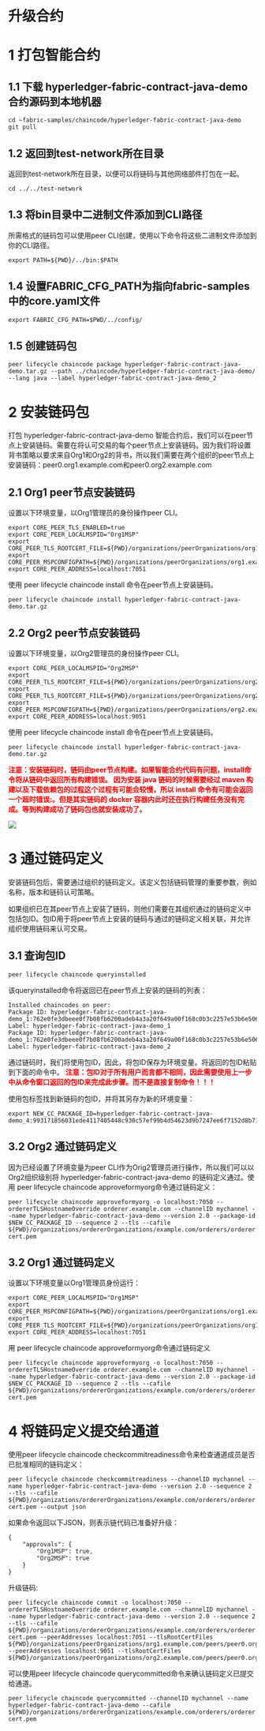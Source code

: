 # 升级合约

# 1 打包智能合约

## 1.1 下载 hyperledger-fabric-contract-java-demo 合约源码到本地机器
  
```
cd ~fabric-samples/chaincode/hyperledger-fabric-contract-java-demo
git pull
```

## 1.2 返回到test-network所在目录

返回到test-network所在目录，以便可以将链码与其他网络部件打包在一起。

```
cd ../../test-network
```

## 1.3 将bin目录中二进制文件添加到CLI路径

所需格式的链码包可以使用peer CLI创建，使用以下命令将这些二进制文件添加到你的CLI路径。

```
export PATH=${PWD}/../bin:$PATH
```

## 1.4 设置FABRIC_CFG_PATH为指向fabric-samples中的core.yaml文件

```
export FABRIC_CFG_PATH=$PWD/../config/
```

## 1.5 创建链码包

```
peer lifecycle chaincode package hyperledger-fabric-contract-java-demo.tar.gz --path ../chaincode/hyperledger-fabric-contract-java-demo/ --lang java --label hyperledger-fabric-contract-java-demo_2
```

# 2 安装链码包

打包 hyperledger-fabric-contract-java-demo 智能合约后，我们可以在peer节点上安装链码。需要在将认可交易的每个peer节点上安装链码。因为我们将设置背书策略以要求来自Org1和Org2的背书，所以我们需要在两个组织的peer节点上安装链码：peer0.org1.example.com和peer0.org2.example.com

## 2.1 Org1 peer节点安装链码

设置以下环境变量，以Org1管理员的身份操作peer CLI。

```
export CORE_PEER_TLS_ENABLED=true
export CORE_PEER_LOCALMSPID="Org1MSP"
export CORE_PEER_TLS_ROOTCERT_FILE=${PWD}/organizations/peerOrganizations/org1.example.com/peers/peer0.org1.example.com/tls/ca.crt
export CORE_PEER_MSPCONFIGPATH=${PWD}/organizations/peerOrganizations/org1.example.com/users/Admin@org1.example.com/msp
export CORE_PEER_ADDRESS=localhost:7051
```

使用 peer lifecycle chaincode install 命令在peer节点上安装链码。

```
peer lifecycle chaincode install hyperledger-fabric-contract-java-demo.tar.gz
```

## 2.2 Org2 peer节点安装链码

设置以下环境变量，以Org2管理员的身份操作peer CLI。

```
export CORE_PEER_LOCALMSPID="Org2MSP"
export CORE_PEER_TLS_ROOTCERT_FILE=${PWD}/organizations/peerOrganizations/org2.example.com/peers/peer0.org2.example.com/tls/ca.crt
export CORE_PEER_TLS_ROOTCERT_FILE=${PWD}/organizations/peerOrganizations/org2.example.com/peers/peer0.org2.example.com/tls/ca.crt
export CORE_PEER_MSPCONFIGPATH=${PWD}/organizations/peerOrganizations/org2.example.com/users/Admin@org2.example.com/msp
export CORE_PEER_ADDRESS=localhost:9051
```

使用 peer lifecycle chaincode install 命令在peer节点上安装链码。

```
peer lifecycle chaincode install hyperledger-fabric-contract-java-demo.tar.gz
```

<strong>
<font color=red>
注意：安装链码时，链码由peer节点构建。如果智能合约代码有问题，install命令将从链码中返回所有构建错误。
因为安装 java 链码的时候需要经过 maven 构建以及下载依赖包的过程这个过程有可能会较慢，所以 install 命令有可能会返回一个超时错误:。但是其实链码的 docker 容器内此时还在执行构建任务没有完成。等到构建成功了链码包也就安装成功了。
</font>
</strong>

![](https://doc.3hea.com/uploads/fabric/images/m_8c4f69f70f0226c334b86555c861d965_r.png)

# 3 通过链码定义

安装链码包后，需要通过组织的链码定义。该定义包括链码管理的重要参数，例如名称，版本和链码认可策略。

如果组织已在其peer节点上安装了链码，则他们需要在其组织通过的链码定义中包括包ID。包ID用于将peer节点上安装的链码与通过的链码定义相关联，并允许组织使用链码来认可交易。

## 3.1 查询包ID

```
peer lifecycle chaincode queryinstalled
```

该queryinstalled命令将返回已在peer节点上安装的链码的列表：

```
Installed chaincodes on peer:
Package ID: hyperledger-fabric-contract-java-demo_1:762e0fe3dbeee0f7b08fb6200adeb4a3a20f649a00f168c0b3c2257e53b6e506, Label: hyperledger-fabric-contract-java-demo_1
Package ID: hyperledger-fabric-contract-java-demo_1:762e0fe3dbeee0f7b08fb6200adeb4a3a20f649a00f168c0b3c2257e53b6e506, Label: hyperledger-fabric-contract-java-demo_2
```

通过链码时，我们将使用包ID，因此，将包ID保存为环境变量。将返回的包ID粘贴到下面的命令中。
<strong>
<font color=red>
注意：包ID对于所有用户而言都不相同，因此需要使用上一步中从命令窗口返回的包ID来完成此步骤。而不是直接复制命令！！！
</font>
</strong>

使用包标签找到新链码的包ID，并将其另存为新的环境变量：
```
export NEW_CC_PACKAGE_ID=hyperledger-fabric-contract-java-demo_4:993171856031ede4117405448c930c57ef99b4d54623d9b7247ee6f7152d8b71
```

## 3.2 Org2 通过链码定义

因为已经设置了环境变量为peer CLI作为Orig2管理员进行操作，所以我们可以以Org2组织级别将 hyperledger-fabric-contract-java-demo 的链码定义通过。使用 peer lifecycle chaincode approveformyorg命令通过链码定义：

```
peer lifecycle chaincode approveformyorg -o localhost:7050 --ordererTLSHostnameOverride orderer.example.com --channelID mychannel --name hyperledger-fabric-contract-java-demo --version 2.0 --package-id $NEW_CC_PACKAGE_ID --sequence 2 --tls --cafile ${PWD}/organizations/ordererOrganizations/example.com/orderers/orderer.example.com/msp/tlscacerts/tlsca.example.com-cert.pem
```

## 3.2 Org1 通过链码定义

设置以下环境变量以Org1管理员身份运行：

```
export CORE_PEER_LOCALMSPID="Org1MSP"
export CORE_PEER_MSPCONFIGPATH=${PWD}/organizations/peerOrganizations/org1.example.com/users/Admin@org1.example.com/msp
export CORE_PEER_TLS_ROOTCERT_FILE=${PWD}/organizations/peerOrganizations/org1.example.com/peers/peer0.org1.example.com/tls/ca.crt
export CORE_PEER_ADDRESS=localhost:7051
```

用 peer lifecycle chaincode approveformyorg命令通过链码定义

```
peer lifecycle chaincode approveformyorg -o localhost:7050 --ordererTLSHostnameOverride orderer.example.com --channelID mychannel --name hyperledger-fabric-contract-java-demo --version 2.0 --package-id $NEW_CC_PACKAGE_ID --sequence 2 --tls --cafile ${PWD}/organizations/ordererOrganizations/example.com/orderers/orderer.example.com/msp/tlscacerts/tlsca.example.com-cert.pem
```

# 4 将链码定义提交给通道

使用peer lifecycle chaincode checkcommitreadiness命令来检查通道成员是否已批准相同的链码定义：

```
peer lifecycle chaincode checkcommitreadiness --channelID mychannel --name hyperledger-fabric-contract-java-demo --version 2.0 --sequence 2 --tls --cafile ${PWD}/organizations/ordererOrganizations/example.com/orderers/orderer.example.com/msp/tlscacerts/tlsca.example.com-cert.pem --output json
```

如果命令返回以下JSON，则表示链代码已准备好升级：
```
{
	"approvals": {
		"Org1MSP": true,
		"Org2MSP": true
	}
}
```

升级链码:
```
peer lifecycle chaincode commit -o localhost:7050 --ordererTLSHostnameOverride orderer.example.com --channelID mychannel --name hyperledger-fabric-contract-java-demo --version 2.0 --sequence 2 --tls --cafile ${PWD}/organizations/ordererOrganizations/example.com/orderers/orderer.example.com/msp/tlscacerts/tlsca.example.com-cert.pem --peerAddresses localhost:7051 --tlsRootCertFiles ${PWD}/organizations/peerOrganizations/org1.example.com/peers/peer0.org1.example.com/tls/ca.crt --peerAddresses localhost:9051 --tlsRootCertFiles ${PWD}/organizations/peerOrganizations/org2.example.com/peers/peer0.org2.example.com/tls/ca.crt
```

可以使用peer lifecycle chaincode querycommitted命令来确认链码定义已提交给通道。

```
peer lifecycle chaincode querycommitted --channelID mychannel --name hyperledger-fabric-contract-java-demo --cafile ${PWD}/organizations/ordererOrganizations/example.com/orderers/orderer.example.com/msp/tlscacerts/tlsca.example.com-cert.pem
```